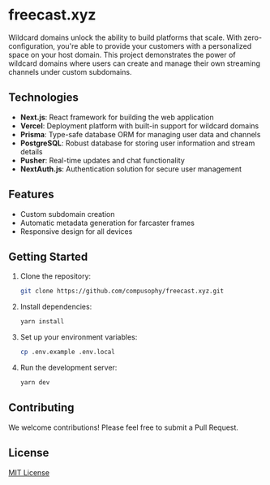 # freecast.xyz

Wildcard domains unlock the ability to build platforms that scale. With zero-configuration, you're able to provide your customers with a personalized space on your host domain. This project demonstrates the power of wildcard domains where users can create and manage their own streaming channels under custom subdomains.

## Technologies

- **Next.js**: React framework for building the web application
- **Vercel**: Deployment platform with built-in support for wildcard domains
- **Prisma**: Type-safe database ORM for managing user data and channels
- **PostgreSQL**: Robust database for storing user information and stream details
- **Pusher**: Real-time updates and chat functionality
- **NextAuth.js**: Authentication solution for secure user management

## Features

- Custom subdomain creation
- Automatic metadata generation for farcaster frames
- Responsive design for all devices



## Getting Started

1. Clone the repository:
   ```bash
   git clone https://github.com/compusophy/freecast.xyz.git
   ```

2. Install dependencies:
   ```bash
   yarn install
   ```

3. Set up your environment variables:
   ```bash
   cp .env.example .env.local
   ```

4. Run the development server:
   ```bash
   yarn dev
   ```

## Contributing

We welcome contributions! Please feel free to submit a Pull Request.

## License

[MIT License](LICENSE)